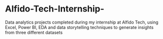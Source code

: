 # Alfido-Tech-Internship-
Data analytics projects completed during my internship at Alfido Tech, using Excel, Power BI, EDA and data storytelling techniques to generate insights from three different datasets
